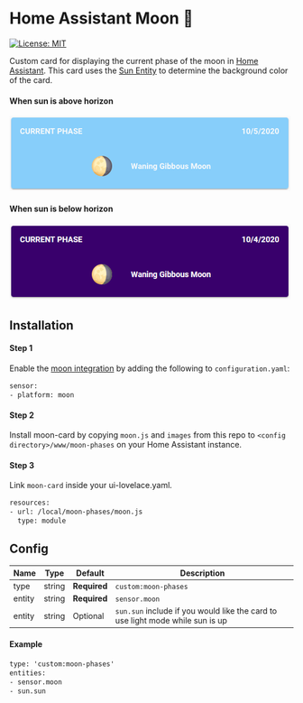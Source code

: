 # Home Assistant Moon 🌙

[![License: MIT](https://img.shields.io/badge/License-MIT-yellow.svg)](https://opensource.org/licenses/MIT)

Custom card for displaying the current phase of the moon in [Home Assistant](https://www.home-assistant.io). This card uses the [Sun Entity](https://www.home-assistant.io/integrations/sun/) to determine the background color of the card.

#### When sun is above horizon
![Day example](/example/moon-day-example.png)

#### When sun is below horizon
![Night example](/example/moon-night-example.png)

## Installation

#### Step 1
Enable the [moon integration](https://www.home-assistant.io/integrations/moon/) by adding the following to `configuration.yaml`:
    
    sensor:
    - platform: moon

#### Step 2
Install moon-card by copying `moon.js` and `images` from this repo to `<config directory>/www/moon-phases` on your Home Assistant instance.

#### Step 3
Link `moon-card` inside your ui-lovelace.yaml.

    resources:
    - url: /local/moon-phases/moon.js
      type: module

## Config
Name | Type | Default | Description
------------ | ------------- | ------------- | -------------
type | string | **Required** | `custom:moon-phases`
entity | string | **Required** | `sensor.moon`
entity | string | Optional | `sun.sun` include if you would like the card to use light mode while sun is up

#### Example
    type: 'custom:moon-phases'
    entities: 
    - sensor.moon
    - sun.sun
